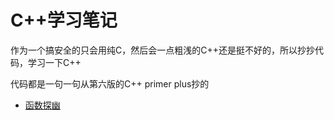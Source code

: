 # C++学习笔记
作为一个搞安全的只会用纯C，然后会一点粗浅的C++还是挺不好的，所以抄抄代码，学习一下C++

代码都是一句一句从第六版的C++ primer plus抄的

- [函数探幽](./methodplus/README.md)

